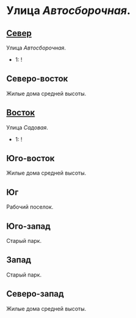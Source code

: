 #   Улица *Автосборочная*.

## [Север](./555080.md)

Улица *Автосборочная*.

* 1:    !

## Северо-восток

Жилые дома средней высоты.

## [Восток](./560085.md)

Улица *Садовая*.

* 1:    !

## Юго-восток

Жилые дома средней высоты.

## Юг

Рабочий поселок.

## Юго-запад

Старый парк.

## Запад

Старый парк.

## Северо-запад

Жилые дома средней высоты.
